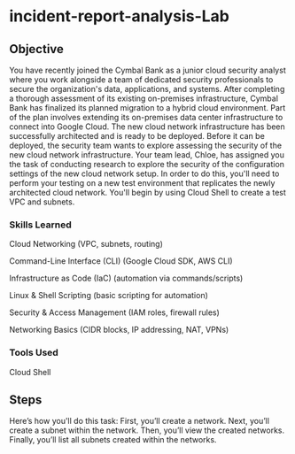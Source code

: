 # incident-report-analysis-Lab

## Objective


You have recently joined the Cymbal Bank as a junior cloud security analyst where you work alongside a team of dedicated security professionals to secure the organization's data, applications, and systems. After completing a thorough assessment of its existing on-premises infrastructure, Cymbal Bank has finalized its planned migration to a hybrid cloud environment. Part of the plan involves extending its on-premises data center infrastructure to connect into Google Cloud. The new cloud network infrastructure has been successfully architected and is ready to be deployed. Before it can be deployed, the security team wants to explore assessing the security of the new cloud network infrastructure. Your team lead, Chloe, has assigned you the task of conducting research to explore the security of the configuration settings of the new cloud network setup. In order to do this, you'll need to perform your testing on a new test environment that replicates the newly architected cloud network. You'll begin by using Cloud Shell to create a test VPC and subnets.
### Skills Learned

Cloud Networking (VPC, subnets, routing)

Command-Line Interface (CLI) (Google Cloud SDK, AWS CLI)

Infrastructure as Code (IaC) (automation via commands/scripts)

Linux & Shell Scripting (basic scripting for automation)

Security & Access Management (IAM roles, firewall rules)

Networking Basics (CIDR blocks, IP addressing, NAT, VPNs)


### Tools Used

Cloud Shell

## Steps

Here’s how you'll do this task: First, you’ll create a network. Next, you’ll create a subnet within the network. Then, you’ll view the created networks. Finally, you’ll list all subnets created within the networks.


